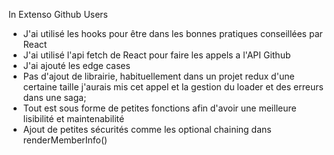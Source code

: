 In Extenso Github Users

- J'ai utilisé les hooks pour être dans les bonnes pratiques conseillées par React 
- J'ai utilisé l'api fetch de React pour faire les appels a l'API Github
- J'ai ajouté les edge cases
- Pas d'ajout de librairie, habituellement dans un projet redux d'une certaine taille j'aurais mis cet appel et la gestion du loader et des erreurs dans une saga;
- Tout est sous forme de petites fonctions afin d'avoir une meilleure lisibilité et maintenabilité
- Ajout de petites sécurités comme les optional chaining dans renderMemberInfo()
